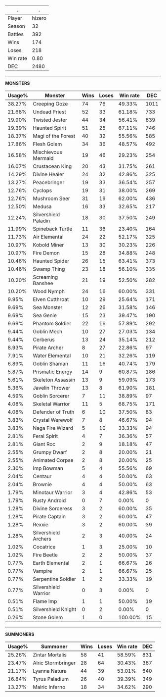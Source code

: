 .|.
|-|-
Player|hizero
Season|32
Battles|392
Wins|174
Loses|218
Win rate|0.80
DEC|2480

---
**MONSTERS**

Usage%|Monster|Wins|Loses|Win rate|DEC|
-|-|-|-|-|-|
38.27%|Creeping Ooze|74|76|49.33%|1011|
21.68%|Undead Priest|52|33|61.18%|733|
19.90%|Twisted Jester|44|34|56.41%|639|
19.39%|Haunted Spirit|51|25|67.11%|746|
18.37%|Magi of the Forest|40|32|55.56%|585|
17.86%|Flesh Golem|34|36|48.57%|492|
16.58%|Mischievous Mermaid|19|46|29.23%|254|
16.07%|Crustacean King|20|43|31.75%|261|
14.29%|Divine Healer|24|32|42.86%|325|
13.27%|Peacebringer|19|33|36.54%|257|
12.76%|Cyclops|19|31|38.00%|269|
12.76%|Mushroom Seer|31|19|62.00%|436|
12.50%|Medusa|16|33|32.65%|217|
12.24%|Silvershield Paladin|18|30|37.50%|249|
11.99%|Spineback Turtle|11|36|23.40%|164|
11.73%|Air Elemental|24|22|52.17%|325|
10.97%|Kobold Miner|13|30|30.23%|226|
10.97%|Fire Demon|15|28|34.88%|248|
10.46%|Haunted Spider|26|15|63.41%|373|
10.46%|Swamp Thing|23|18|56.10%|335|
10.20%|Screaming Banshee|21|19|52.50%|282|
10.20%|Wood Nymph|24|16|60.00%|331|
9.95%|Elven Cutthroat|10|29|25.64%|171|
9.69%|Sea Monster|12|26|31.58%|146|
9.69%|Sea Genie|15|23|39.47%|190|
9.69%|Phantom Soldier|22|16|57.89%|292|
9.44%|Goblin Mech|10|27|27.03%|134|
9.44%|Cerberus|13|24|35.14%|212|
8.93%|Pirate Archer|8|27|22.86%|97|
7.91%|Water Elemental|10|21|32.26%|119|
6.89%|Goblin Shaman|11|16|40.74%|179|
5.87%|Prismatic Energy|14|9|60.87%|186|
5.61%|Skeleton Assassin|13|9|59.09%|173|
5.36%|Javelin Thrower|13|8|61.90%|181|
4.59%|Goblin Sorcerer|7|11|38.89%|97|
4.08%|Skeletal Warrior|11|5|68.75%|171|
4.08%|Defender of Truth|6|10|37.50%|83|
3.83%|Crystal Werewolf|7|8|46.67%|94|
3.83%|Naga Fire Wizard|5|10|33.33%|94|
2.81%|Feral Spirit|4|7|36.36%|57|
2.81%|Giant Roc|2|9|18.18%|47|
2.55%|Grumpy Dwarf|2|8|20.00%|21|
2.55%|Animated Corpse|2|8|20.00%|25|
2.30%|Imp Bowman|5|4|55.56%|69|
2.04%|Centaur|4|4|50.00%|63|
2.04%|Brownie|4|4|50.00%|63|
1.79%|Minotaur Warrior|3|4|42.86%|53|
1.79%|Rusty Android|0|7|0.00%|0|
1.28%|Divine Sorceress|3|2|60.00%|35|
1.28%|Pirate Captain|3|2|60.00%|47|
1.28%|Rexxie|3|2|60.00%|39|
1.28%|Silvershield Archers|2|3|40.00%|24|
1.02%|Cocatrice|1|3|25.00%|10|
1.02%|Fire Beetle|2|2|50.00%|37|
0.77%|Earth Elemental|2|1|66.67%|26|
0.77%|Vampire|2|1|66.67%|25|
0.77%|Serpentine Soldier|1|2|33.33%|19|
0.77%|Silvershield Warrior|0|3|0.00%|0|
0.51%|Flame Imp|1|1|50.00%|19|
0.51%|Silvershield Knight|0|2|0.00%|0|
0.26%|Stone Golem|1|0|100.00%|15|

---
**SUMMONERS**

Usage%|Summoner|Wins|Loses|Win rate|DEC|
-|-|-|-|-|-|
25.26%|Zintar Mortalis|58|41|58.59%|831|
23.47%|Alric Stormbringer|28|64|30.43%|367|
21.17%|Lyanna Natura|44|39|53.01%|640|
16.84%|Tyrus Paladium|26|40|39.39%|349|
13.27%|Malric Inferno|18|34|34.62%|290|
